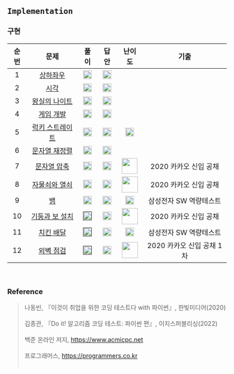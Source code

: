 ## `Implementation`
### 구현

순번|문제|풀이|답안|난이도|기출
:---:|:---:|:---:|:---:|:---:|:---:|
1|[상하좌우](https://github.com/CHUrururu/CodingTest/blob/master/Implementation/Problem/1_%EC%83%81%ED%95%98%EC%A2%8C%EC%9A%B0.md)|<a href="https://github.com/CHUrururu/CodingTest/blob/master/Implementation/Solution/01_%EC%83%81%ED%95%98%EC%A2%8C%EC%9A%B0.py"><img src="https://cdn-icons-png.flaticon.com/512/7046/7046086.png" width="20" height="20"/></a>|<a href="https://github.com/ndb796/python-for-coding-test/blob/master/4/1.py"><img src="https://cdn-icons-png.flaticon.com/512/2702/2702154.png" width="20" height="20"/></a>||
2|[시각](https://github.com/CHUrururu/CodingTest/blob/master/Implementation/Problem/2_%EC%8B%9C%EA%B0%81.md)|<a href="https://github.com/CHUrururu/CodingTest/blob/master/Implementation/Solution/02_%EC%8B%9C%EA%B0%81.py"><img src="https://cdn-icons-png.flaticon.com/512/7046/7046086.png" width="20" height="20"/></a>|<a href="https://github.com/ndb796/python-for-coding-test/blob/master/4/2.py"><img src="https://cdn-icons-png.flaticon.com/512/2702/2702154.png" width="20" height="20"/></a>||
3|[왕실의 나이트](https://github.com/CHUrururu/CodingTest/blob/master/Implementation/Problem/3_%EC%99%95%EC%8B%A4%EC%9D%98%20%EB%82%98%EC%9D%B4%ED%8A%B8.md)|<a href="https://github.com/CHUrururu/CodingTest/blob/master/Implementation/Solution/03_%EC%99%95%EC%8B%A4%EC%9D%98%20%EB%82%98%EC%9D%B4%ED%8A%B8.py"><img src="https://cdn-icons-png.flaticon.com/512/7046/7046086.png" width="20" height="20"/></a>|<a href="https://github.com/ndb796/python-for-coding-test/blob/master/4/3.py"><img src="https://cdn-icons-png.flaticon.com/512/2702/2702154.png" width="20" height="20"/></a>||
4|[게임 개발](https://github.com/CHUrururu/CodingTest/blob/master/Implementation/Problem/4_%EA%B2%8C%EC%9E%84%20%EA%B0%9C%EB%B0%9C.md)|<a href="https://github.com/CHUrururu/CodingTest/blob/master/Implementation/Solution/04_%EA%B2%8C%EC%9E%84%20%EA%B0%9C%EB%B0%9C.py"><img src="https://cdn-icons-png.flaticon.com/512/7046/7046086.png" width="20" height="20"/></a>|<a href="https://github.com/ndb796/python-for-coding-test/blob/master/4/4.py"><img src="https://cdn-icons-png.flaticon.com/512/2702/2702154.png" width="20" height="20"/></a>||
5|[럭키 스트레이트](https://www.acmicpc.net/problem/18406)|<a href="https://github.com/CHUrururu/CodingTest/blob/master/Implementation/Solution/5_%EB%9F%AD%ED%82%A4%20%EC%8A%A4%ED%8A%B8%EB%A0%88%EC%9D%B4%ED%8A%B8.py"><img src="https://cdn-icons-png.flaticon.com/512/7046/7046086.png" width="20" height="20"/></a>|<a href="https://github.com/ndb796/python-for-coding-test/blob/master/12/1.py"><img src="https://cdn-icons-png.flaticon.com/512/2702/2702154.png" width="20" height="20"/></a>|<img src="https://d2gd6pc034wcta.cloudfront.net/tier/4.svg" width="20" height="20">|
6|[문자열 재정렬](https://github.com/CHUrururu/CodingTest/blob/master/Implementation/Problem/6_%EB%AC%B8%EC%9E%90%EC%97%B4%20%EC%9E%AC%EC%A0%95%EB%A0%AC.md)|<a href="https://github.com/CHUrururu/CodingTest/blob/master/Implementation/Solution/6_%EB%AC%B8%EC%9E%90%EC%97%B4%20%EC%9E%AC%EC%A0%95%EB%A0%AC.py"><img src="https://cdn-icons-png.flaticon.com/512/7046/7046086.png" width="20" height="20"/></a>|<a href="https://github.com/ndb796/python-for-coding-test/blob/master/12/2.py"><img src="https://cdn-icons-png.flaticon.com/512/2702/2702154.png" width="20" height="20"/></a>||
7|[문자열 압축](https://school.programmers.co.kr/learn/courses/30/lessons/60057)|<a href="https://github.com/CHUrururu/CodingTest/blob/master/Implementation/Solution/7_%EB%AC%B8%EC%9E%90%EC%97%B4%20%EC%95%95%EC%B6%95.py"><img src="https://cdn-icons-png.flaticon.com/512/7046/7046086.png" width="20" height="20"/></a>|<a href="https://github.com/ndb796/python-for-coding-test/blob/master/12/3.py"><img src="https://cdn-icons-png.flaticon.com/512/2702/2702154.png" width="20" height="20"/></a>|<img src="https://github.com/CHUrururu/CodingTest/assets/147632493/6a4b26d8-bb28-4f8f-a1e2-fc42af27009c" width="36">|2020 카카오 신입 공채|
8|[자물쇠와 열쇠](https://school.programmers.co.kr/learn/courses/30/lessons/60059)|<a href="https://github.com/CHUrururu/CodingTest/blob/master/Implementation/Solution/8_%EC%9E%90%EB%AC%BC%EC%87%A0%EC%99%80%20%EC%97%B4%EC%87%A0.py"><img src="https://cdn-icons-png.flaticon.com/512/7046/7046086.png" width="20" height="20"/></a>|<a href="https://github.com/ndb796/python-for-coding-test/blob/master/12/4.py"><img src="https://cdn-icons-png.flaticon.com/512/2702/2702154.png" width="20" height="20"/></a>|<img src="https://github.com/CHUrururu/CodingTest/assets/147632493/c87e0020-a9f7-4eac-b71b-f85f967457ba" width="37">|2020 카카오 신입 공채|
9|[뱀](https://www.acmicpc.net/problem/3190)|<a href="https://github.com/CHUrururu/CodingTest/blob/master/Implementation/Solution/9_%EB%B1%80.py"><img src="https://cdn-icons-png.flaticon.com/512/7046/7046086.png" width="20" height="20"/></a>|<a href="https://github.com/ndb796/python-for-coding-test/blob/master/12/5.py"><img src="https://cdn-icons-png.flaticon.com/512/2702/2702154.png" width="20" height="20"/></a>|<img src="https://d2gd6pc034wcta.cloudfront.net/tier/12.svg" width="20" height="20">|삼성전자 SW 역량테스트|
10|[기둥과 보 설치](https://school.programmers.co.kr/learn/courses/30/lessons/60061)|<a href=""><img src="https://cdn-icons-png.flaticon.com/512/7046/7046086.png" width="20" height="20"/></a>|<a href="https://github.com/ndb796/python-for-coding-test/blob/master/12/6.py"><img src="https://cdn-icons-png.flaticon.com/512/2702/2702154.png" width="20" height="20"/></a>|<img src="https://github.com/CHUrururu/CodingTest/assets/147632493/c87e0020-a9f7-4eac-b71b-f85f967457ba" width="37">|2020 카카오 신입 공채|
11|[치킨 배달](https://www.acmicpc.net/problem/15686)|<a href=""><img src="https://cdn-icons-png.flaticon.com/512/7046/7046086.png" width="20" height="20"/></a>|<a href="https://github.com/ndb796/python-for-coding-test/blob/master/12/7.py"><img src="https://cdn-icons-png.flaticon.com/512/2702/2702154.png" width="20" height="20"/></a>|<img src="https://d2gd6pc034wcta.cloudfront.net/tier/11.svg" width="20" height="20">|삼성전자 SW 역량테스트|
12|[외벽 점검](https://school.programmers.co.kr/learn/courses/30/lessons/60062)|<a href=""><img src="https://cdn-icons-png.flaticon.com/512/7046/7046086.png" width="20" height="20"/></a>|<a href="https://github.com/ndb796/python-for-coding-test/blob/master/12/8.py"><img src="https://cdn-icons-png.flaticon.com/512/2702/2702154.png" width="20" height="20"/></a>|<img src="https://github.com/CHUrururu/CodingTest/assets/147632493/c87e0020-a9f7-4eac-b71b-f85f967457ba" width="37">|2020 카카오 신입 공채 1차|
<br/>


### Reference
> 나동빈, 『이것이 취업을 위한 코딩 테스트다 with 파이썬』, 한빛미디어(2020)<br/><br/>
> 김종관, 『Do it! 알고리즘 코딩 테스트: 파이썬 편』, 이지스퍼블리싱(2022)<br/><br/>
> 백준 온라인 저지, https://www.acmicpc.net<br/><br/>
> 프로그래머스, https://programmers.co.kr<br/><br/>
